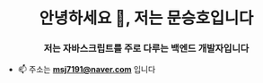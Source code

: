<h1 align="center">안녕하세요 👋, 저는 문승호입니다</h1>
<h3 align="center">저는 자바스크립트를 주로 다루는 백엔드 개발자입니다</h3>

- 📫 주소는 **msj7191@naver.com** 입니다
</p>
